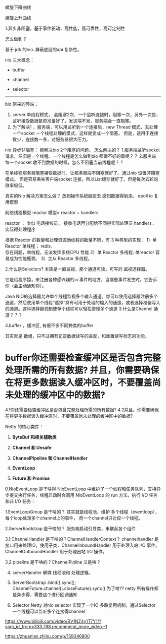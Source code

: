 螺旋下降曲线

螺旋上升曲线

1.异步非阻塞，基于事件驱动，高性能，高可靠性，高可定制性

怎么做到？

基于 jdk 的nio.  屏蔽底层的api 复杂性。

nio 三大概念：

- buffer

- channel

- selector

  

-----------------------

bio 带来的弊端：
1. server 单线程模式， 会阻塞2次，一个监听连接时，阻塞一次，另外一次是，监听接受数据是否准备好了，发送端不发，服务端会一直阻塞。
2. 为了解决1 ，服务端，可以用监听到一个连接后，new Thread 模式，去处理一个socket 一个线程处理的模式，这样就变成一个阻塞。
但是，适用于连接数少，连接数一多，对服务器很大压力。

nio 异步非阻塞：
能解决bio 2个阻塞的问题。
怎么解决的？
1.服务端监听socket 请求，任旧是一个线程。一个线程是怎么做到bio 都做不好的事呢？？
2.服务端 每一个socket 收不到数据的时候，怎么不阻塞当前线程呢？？

在单线程服务器阻塞接受数据时，让服务器端不阻塞就好了。通过nio 设置非阻塞模式。
但是容易丢失客户端socket 连接。所以List缓存就好了。但是每次去轮询效率极低。

真实的Nio  解决方案怎么做？
放到操作系统层面去 感知数据得到来。
epoll
io 复用模型

网络线程模型
reactor 模型= reactor + handlers 

reactor ：  类似 电话接线员， 接收电话再分配给不同得实际处理员
handlers： 实际得处理程序

根据 Reactor 的数量和处理资源池线程的数量不同，有 3 种典型的实现：
1）单 Reactor 单线程； redis.     
存在问题，单线程，无法发挥多核CPU 性能
2）单 Reactor 多线程;  单reactor 容易成为性能瓶颈。
3）主从 Reactor 多线程。 





2.什么是Selectors? 本质是一直监视，那个通道可读，可写的 监视选择器。

它是给程序猿，来注册各种感兴趣的io 事件的地方，当哪些事件发生时，它告诉你（会主动通知你）。



Java NIO的选择器允许单个线程监视多个输入通道。你可以使用选择器注册多个通道，然后使用单个线程“选择”具有可用于处理的输入的通道，或者选择准备写入的通道。这种选择器机制使单个线程可以轻松管理多个通道
3.什么是Channel 通道？？？



4.buffer ，缓冲区, 有很不多不同种类的buffer


其实就是 数组，只不过拥有记录数据读写的进度，和重置读写标志的功能。

buffer你还需要检查缓冲区是否包含完整处理所需的所有数据?
并且，你需要确保在将更多数据读入缓冲区时，不要覆盖尚未处理的缓冲区中的数据?
=======
4.1你还需要检查缓冲区是否包含完整处理所需的所有数据?
4.2并且，你需要确保在将更多数据读入缓冲区时，不要覆盖尚未处理的缓冲区中的数据?



Netty 的核心类库：

1. **ByteBuf 和相关辅助类**

2. **Channel 和 Unsafe**

3. **ChannelPipeline 和 ChannelHandler**

4. **EventLoop**

5. **Future 和 Promise**

   

   





0.NioEventLoop  是干啥得
NioEventLoop 中维护了一个线程和任务队列，支持异步提交执行任务，线程启动时会调用 NioEventLoop 的 run 方法，执行 I/O 任务和非 I/O 任务：

1.EventLoopGroup  是干啥的？
其实就是线程池，维护 多个线程（eventloop），每个loop处理多个channel上的事件，
而一个channel只对应一个线程。

2.ServerBootstrap  是干啥的？
服务端启动引导类，串联起各个组件


3.1 ChannelHandler 是干啥的？ChannelHandlerContext？
channelhandler 是接口用来处理IO，使用子类，ChannelInboundHandler 用于处理入站 I/O 事件。
ChannelOutboundHandler 用于处理出站 I/O 操作。


3.2 pipeline 是干啥的？ChannelPipline 又是啥？

4. serverHandler  解耦  线程池和  处理逻辑。

5. ServerBootstrap .bind().sync();  
ChannelFuture.channel().closeFuture().sync()
为了啥??
netty 所有操作都是异步得，需要这个进行回调通知


6. Selector
Netty 对nio selector  实现了一个IO 多路复用机制，通过Selector 一个线程可以监听多个连接得channel

https://www.bilibili.com/video/BV1NZ4y1T7Y1/?spm_id_from=333.788.recommend_more_video.-1

https://zhuanlan.zhihu.com/p/159346800
